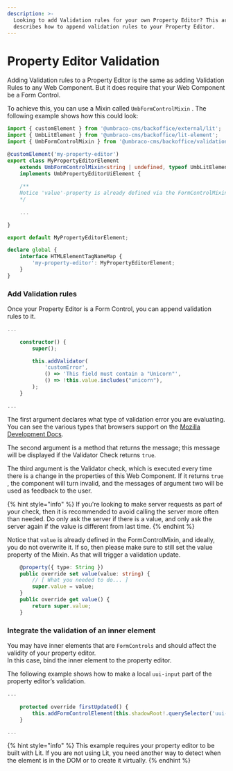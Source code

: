 ```yaml
---
description: >-
  Looking to add Validation rules for your own Property Editor? This article
  describes how to append validation rules to your Property Editor.
---
```


# Property Editor Validation

Adding Validation rules to a Property Editor is the same as adding Validation Rules to any Web Component. But it does require that your Web Component be a Form Control.

To achieve this, you can use a Mixin called `UmbFormControlMixin` . The following example shows how this could look:

```typescript
import { customElement } from '@umbraco-cms/backoffice/external/lit';
import { UmbLitElement } from '@umbraco-cms/backoffice/lit-element';
import { UmbFormControlMixin } from '@umbraco-cms/backoffice/validation';

@customElement('my-property-editor')
export class MyPropertyEditorElement
	extends UmbFormControlMixin<string | undefined, typeof UmbLitElement, undefined>(UmbLitElement)
	implements UmbPropertyEditorUiElement {
	
	/**
	Notice 'value'-property is already defined via the FormControlMixin, based on the first generic type given to it
	*/
	
	...

}

export default MyPropertyEditorElement;

declare global {
	interface HTMLElementTagNameMap {
		'my-property-editor': MyPropertyEditorElement;
	}
}

```

### Add Validation rules

Once your Property Editor is a Form Control, you can append validation rules to it.

```typescript
...
	
	constructor() {
		super();

		this.addValidator(
			'customError',
			() => 'This field must contain a "Unicorn"',
			() => !this.value.includes("unicorn"),
		);
	}

...
```

The first argument declares what type of validation error you are evaluating. You can see the various types that browsers support on the [Mozilla Development Docs](https://developer.mozilla.org/en-US/docs/Web/API/ValidityState#instance_properties).

The second argument is a method that returns the message; this message will be displayed if the Validator Check returns `true`.

The third argument is the Validator check, which is executed every time there is a change in the properties of this Web Component. If it returns `true` , the component will turn invalid, and the messages of argument two will be used as feedback to the user.

{% hint style="info" %}
If you're looking to make server requests as part of your check, then it is recommended to avoid calling the server more often than needed. Do only ask the server if there is a value, and only ask the server again if the value is different from last time.
{% endhint %}

Notice that `value` is already defined in the FormControlMixin, and ideally, you do not overwrite it. If so, then please make sure to still set the value property of the Mixin. As that will trigger a validation update.

```typescript
	@property({ type: String })
	public override set value(value: string) {
		// [ What you needed to do... ]
		super.value = value;
	}
	public override get value() {
		return super.value;
	}
```

### Integrate the validation of an inner element

You may have inner elements that are `FormControls`  and should affect the validity of your property editor.\
In this case, bind the inner element to the property editor.

The following example shows how to make a local `uui-input` part of the property editor’s validation.

```typescript
...
	
	protected override firstUpdated() {
		this.addFormControlElement(this.shadowRoot!.querySelector('uui-input')!);
	}

...
```

{% hint style="info" %}
This example requires your property editor to be built with Lit. If you are not using Lit, you need another way to detect when the element is in the DOM or to create it virtually.
{% endhint %}

